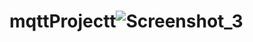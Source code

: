 # mqttProjectt![Screenshot_3](https://user-images.githubusercontent.com/75497128/142616739-cb9e6081-c014-4f86-b2ab-b65d56e3c7cc.png)
